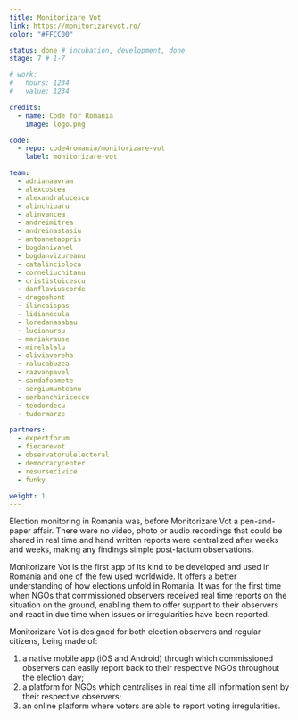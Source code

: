 ```yaml
---
title: Monitorizare Vot
link: https://monitorizarevot.ro/
color: "#FFCC00"

status: done # incubation, development, done
stage: 7 # 1-7

# work:
#   hours: 1234
#   value: 1234

credits:
  - name: Code for Romania
    image: logo.png

code:
  - repo: code4romania/monitorizare-vot
    label: monitorizare-vot

team:
  - adrianaavram
  - alexcostea
  - alexandralucescu
  - alinchiuaru
  - alinvancea
  - andreimitrea
  - andreinastasiu
  - antoanetaopris
  - bogdanivanel
  - bogdanvizureanu
  - catalincioloca
  - corneliuchitanu
  - crististoicescu
  - danflaviuscorde
  - dragoshont
  - ilincaispas
  - lidianecula
  - loredanasabau
  - lucianursu
  - mariakrause
  - mirelalalu
  - oliviavereha
  - ralucabuzea
  - razvanpavel
  - sandafoamete
  - sergiumunteanu
  - serbanchiricescu
  - teodordecu
  - tudormarze

partners:
  - expertforum
  - fiecarevot
  - observatorulelectoral
  - democracycenter
  - resursecivice
  - funky

weight: 1
---
```

Election monitoring in Romania was, before Monitorizare Vot a pen-and-paper affair. There were no video, photo or audio recordings that could be shared in real time and hand written reports were centralized after weeks and weeks, making any findings simple post-factum observations.

Monitorizare Vot is the first app of its kind to be developed and used in Romania and one of the few used worldwide. It offers a better understanding of how elections unfold in Romania. It was for the first time when NGOs that commissioned observers received real time reports on the situation on the ground, enabling them to offer support to their observers and react in due time when issues or irregularities have been reported.

Monitorizare Vot is designed for both election observers and regular citizens, being made of: 

1. a native mobile app (iOS and Android) through which commissioned observers can easily report back to their respective NGOs throughout the election day;
2. a platform for NGOs which centralises in real time all information sent by their respective observers;
3. an online platform where voters are able to report voting irregularities.
